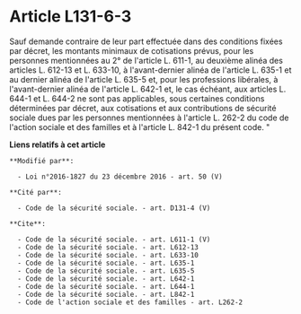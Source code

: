 # Article L131-6-3

Sauf demande contraire de leur part effectuée dans des conditions fixées par décret, les montants minimaux de cotisations
prévus, pour les personnes mentionnées au 2° de l'article L. 611-1, au deuxième alinéa des articles L. 612-13 et L. 633-10, à
l'avant-dernier alinéa de l'article L. 635-1 et au dernier alinéa de l'article L. 635-5 et, pour les professions libérales, à
l'avant-dernier alinéa de l'article L. 642-1 et, le cas échéant, aux articles L. 644-1 et L. 644-2 ne sont pas applicables,
sous certaines conditions déterminées par décret, aux cotisations et aux contributions de sécurité sociale dues par les
personnes mentionnées à l'article L. 262-2 du code de l'action sociale et des familles et à l'article L. 842-1 du présent
code. "

**Liens relatifs à cet article**

	**Modifié par**:

	  - Loi n°2016-1827 du 23 décembre 2016 - art. 50 (V)

	**Cité par**:

	  - Code de la sécurité sociale. - art. D131-4 (V)

	**Cite**:

	  - Code de la sécurité sociale. - art. L611-1 (V)
	  - Code de la sécurité sociale. - art. L612-13
	  - Code de la sécurité sociale. - art. L633-10
	  - Code de la sécurité sociale. - art. L635-1
	  - Code de la sécurité sociale. - art. L635-5
	  - Code de la sécurité sociale. - art. L642-1
	  - Code de la sécurité sociale. - art. L644-1
	  - Code de la sécurité sociale. - art. L842-1
	  - Code de l'action sociale et des familles - art. L262-2
